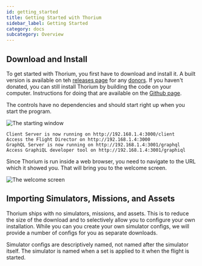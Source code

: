 ```yaml
---
id: getting_started
title: Getting Started with Thorium
sidebar_label: Getting Started
category: docs
subcategory: Overview
---
```


## Download and Install

To get started with Thorium, you first have to download and install it. A built version is available on teh [releases page](/en/releases) for any [donors](/en/donate). If you haven't donated, you can still install Thorium by building the code on your computer. Instructions for doing that are available on the [Github page](https://github.com/Thorium-Sim/thorium).

The controls have no dependencies and should start right up when you start the program.

![The starting window](/img/getting_started_1.jpg)

```
Client Server is now running on http://192.168.1.4:3000/client
Access the Flight Director on http://192.168.1.4:3000
GraphQL Server is now running on http://192.168.1.4:3001/graphql
Access GraphiQL developer tool on http://192.168.1.4:3001/graphiql
```

Since Thorium is run inside a web browser, you need to navigate to the URL which it showed you. That will bring you to the welcome screen.

![The welcome screen](/img/getting_started_2.jpg)

## Importing Simulators, Missions, and Assets

Thorium ships with no simulators, missions, and assets. This is to reduce the size of the download and to selectively allow you to configure your own installation. While you can you create your own simulator configs, we will provide a number of configs for you as separate downloads.

Simulator configs are descriptively named, not named after the simulator itself. The simulator is named when a set is applied to it when the flight is started.